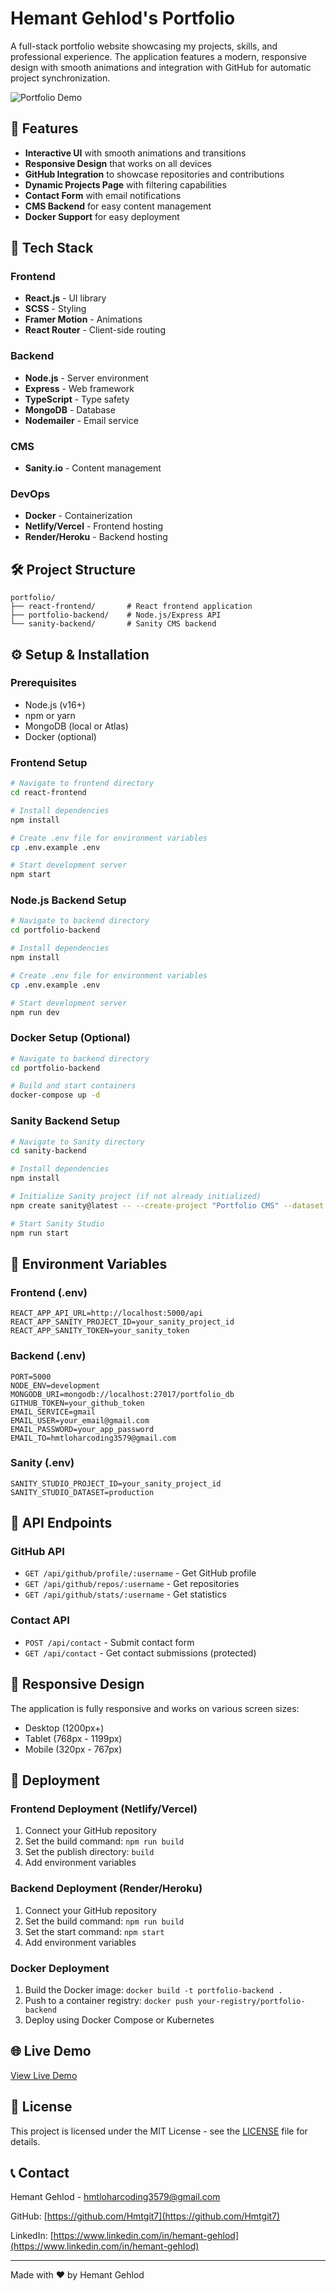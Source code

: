 # Hemant Gehlod's Portfolio

A full-stack portfolio website showcasing my projects, skills, and professional experience. The application features a modern, responsive design with smooth animations and integration with GitHub for automatic project synchronization.

![Portfolio Demo](https://hemant-gehlod.netlify.app)

## 🌟 Features

- **Interactive UI** with smooth animations and transitions
- **Responsive Design** that works on all devices
- **GitHub Integration** to showcase repositories and contributions
- **Dynamic Projects Page** with filtering capabilities
- **Contact Form** with email notifications
- **CMS Backend** for easy content management
- **Docker Support** for easy deployment

## 🚀 Tech Stack

### Frontend
- **React.js** - UI library
- **SCSS** - Styling
- **Framer Motion** - Animations
- **React Router** - Client-side routing

### Backend
- **Node.js** - Server environment
- **Express** - Web framework
- **TypeScript** - Type safety
- **MongoDB** - Database
- **Nodemailer** - Email service

### CMS
- **Sanity.io** - Content management

### DevOps
- **Docker** - Containerization
- **Netlify/Vercel** - Frontend hosting
- **Render/Heroku** - Backend hosting

## 🛠️ Project Structure

```
portfolio/
├── react-frontend/       # React frontend application
├── portfolio-backend/    # Node.js/Express API
└── sanity-backend/       # Sanity CMS backend
```

## ⚙️ Setup & Installation

### Prerequisites
- Node.js (v16+)
- npm or yarn
- MongoDB (local or Atlas)
- Docker (optional)

### Frontend Setup

```bash
# Navigate to frontend directory
cd react-frontend

# Install dependencies
npm install

# Create .env file for environment variables
cp .env.example .env

# Start development server
npm start
```

### Node.js Backend Setup

```bash
# Navigate to backend directory
cd portfolio-backend

# Install dependencies
npm install

# Create .env file for environment variables
cp .env.example .env

# Start development server
npm run dev
```

### Docker Setup (Optional)

```bash
# Navigate to backend directory
cd portfolio-backend

# Build and start containers
docker-compose up -d
```

### Sanity Backend Setup

```bash
# Navigate to Sanity directory
cd sanity-backend

# Install dependencies
npm install

# Initialize Sanity project (if not already initialized)
npm create sanity@latest -- --create-project "Portfolio CMS" --dataset production

# Start Sanity Studio
npm run start
```

## 📝 Environment Variables

### Frontend (.env)
```
REACT_APP_API_URL=http://localhost:5000/api
REACT_APP_SANITY_PROJECT_ID=your_sanity_project_id
REACT_APP_SANITY_TOKEN=your_sanity_token
```

### Backend (.env)
```
PORT=5000
NODE_ENV=development
MONGODB_URI=mongodb://localhost:27017/portfolio_db
GITHUB_TOKEN=your_github_token
EMAIL_SERVICE=gmail
EMAIL_USER=your_email@gmail.com
EMAIL_PASSWORD=your_app_password
EMAIL_TO=hmtloharcoding3579@gmail.com
```

### Sanity (.env)
```
SANITY_STUDIO_PROJECT_ID=your_sanity_project_id
SANITY_STUDIO_DATASET=production
```

## 🔄 API Endpoints

### GitHub API
- `GET /api/github/profile/:username` - Get GitHub profile
- `GET /api/github/repos/:username` - Get repositories
- `GET /api/github/stats/:username` - Get statistics

### Contact API
- `POST /api/contact` - Submit contact form
- `GET /api/contact` - Get contact submissions (protected)

## 📱 Responsive Design

The application is fully responsive and works on various screen sizes:
- Desktop (1200px+)
- Tablet (768px - 1199px)
- Mobile (320px - 767px)

## 🚢 Deployment

### Frontend Deployment (Netlify/Vercel)
1. Connect your GitHub repository
2. Set the build command: `npm run build`
3. Set the publish directory: `build`
4. Add environment variables

### Backend Deployment (Render/Heroku)
1. Connect your GitHub repository
2. Set the build command: `npm run build`
3. Set the start command: `npm start`
4. Add environment variables

### Docker Deployment
1. Build the Docker image: `docker build -t portfolio-backend .`
2. Push to a container registry: `docker push your-registry/portfolio-backend`
3. Deploy using Docker Compose or Kubernetes

## 🌐 Live Demo

[View Live Demo](https://hemant-gehlod.netlify.app)

## 📄 License

This project is licensed under the MIT License - see the [LICENSE](LICENSE) file for details.

## 📞 Contact

Hemant Gehlod - [hmtloharcoding3579@gmail.com](mailto:hmtloharcoding3579@gmail.com)

GitHub: [https://github.com/Hmtgit7](https://github.com/Hmtgit7)

LinkedIn: [https://www.linkedin.com/in/hemant-gehlod](https://www.linkedin.com/in/hemant-gehlod)

---

Made with ❤️ by Hemant Gehlod